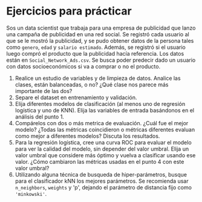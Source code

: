 # Ejercicios para prácticar

Sos un data scientist que trabaja para una empresa de publicidad que lanzo una campaña de publicidad en una red social. 
Se registró cada usuario al que se le mostró la publicidad, y se pudo obtener datos de la persona tales como 
`genero`, `edad` y `salario estimado`. Además, se registró si el usuario luego compró el producto que la publicidad 
hacía referencia. Los datos están en `Social_Network_Ads.csv`. Se busca poder predecir dado un usuario con datos 
socioeconómicos si va a comprar o no el producto.

1. Realice un estudio de variables y de limpieza de datos. Analice las clases, están balanceadas, o no? ¿Qué clase 
nos parece más importante de las dos?
2. Separe el dataset en entrenamiento y validación.
3. Elija diferentes modelos de clasificación (al menos uno de regresión logística y uno de KNN). Elija las variables 
de entrada basándonos en el análisis del punto 1.
4. Compárelos con dos o más metrica de evaluación. ¿Cuál fue el mejor modelo? ¿Todas las métricas coincidieron o 
métricas diferentes evaluan como mejor a diferentes modelos? Discuta los resultados.
5. Para la regresión logística, cree una curva ROC para evaluar el modelo para ver la calidad del modelo, sin depender 
del valor umbral. Elija un valor umbral que considere más óptimo y vuelva a clasificar usando ese valor. ¿Cómo 
cambiaron las métricas usadas en el punto 4 con este valor umbral?
6. Utilizando alguna técnica de busqueda de hiper-parámetros, busque para el clasificador kNN los mejores parámetros. 
Se recomienda usar `n_neighbors`, `weights` y 'p', dejando el parámetro de distancia fijo como `'minkowski'`.
